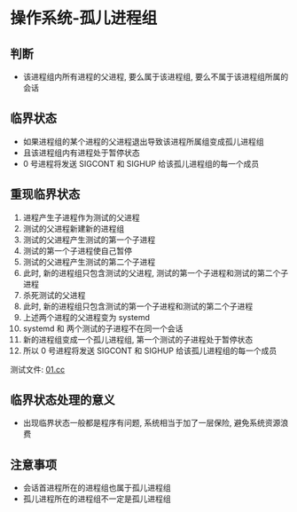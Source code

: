 
# 操作系统-孤儿进程组
## 判断
* 该进程组内所有进程的父进程, 要么属于该进程组, 要么不属于该进程组所属的会话

## 临界状态
* 如果进程组的某个进程的父进程退出导致该进程所属组变成孤儿进程组
* 且该进程组内有进程处于暂停状态
* 0 号进程将发送 SIGCONT 和 SIGHUP 给该孤儿进程组的每一个成员

## 重现临界状态
1. 进程产生子进程作为测试的父进程
2. 测试的父进程新建新的进程组
3. 测试的父进程产生测试的第一个子进程
4. 测试的第一个子进程使自己暂停
5. 测试的父进程产生测试的第二个子进程
6. 此时, 新的进程组只包含测试的父进程, 测试的第一个子进程和测试的第二个子进程
7. 杀死测试的父进程
9. 此时, 新的进程组只包含测试的第一个子进程和测试的第二个子进程
10. 上述两个进程的父进程变为 systemd
11. systemd 和 两个测试的子进程不在同一个会话
12. 新的进程组变成一个孤儿进程组, 第一个测试的子进程处于暂停状态
13. 所以 0 号进程将发送 SIGCONT 和 SIGHUP 给该孤儿进程组的每一个成员

测试文件: [01.cc](./01.cc)

## 临界状态处理的意义
* 出现临界状态一般都是程序有问题, 系统相当于加了一层保险, 避免系统资源浪费

## 注意事项
* 会话首进程所在的进程组也属于孤儿进程组
* 孤儿进程所在的进程组不一定是孤儿进程组

